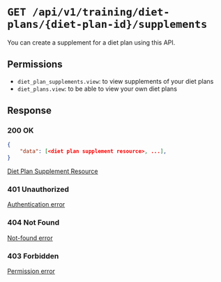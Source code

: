 # `GET /api/v1/training/diet-plans/{diet-plan-id}/supplements`
You can create a supplement for a diet plan using this API.


## Permissions

- `diet_plan_supplements.view`: to view supplements of your diet plans
- `diet_plans.view`: to be able to view your own diet plans

## Response

### 200 OK
```json
{
    "data": [<diet plan supplement resource>, ...],
}
```

[Diet Plan Supplement Resource](diet_plan_supplement_resource.md)

### 401 Unauthorized
[Authentication error](../../../_globals/authentication-errors.md)

### 404 Not Found
[Not-found error](../../../_globals/not-found-errors.md)

### 403 Forbidden
[Permission error](../../../_globals/permission-errors.md)
